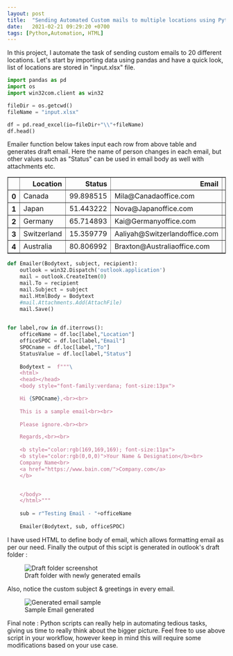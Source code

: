 ```yaml
---
layout: post
title:  "Sending Automated Custom mails to multiple locations using Python"
date:   2021-02-21 09:29:20 +0700
tags: [Python,Automation, HTML]
---
```


In this project, I automate the task of sending custom emails to 20 different locations. Let's start by importing data using pandas and have a quick look,  list of locations are stored in "input.xlsx" file.

```python
import pandas as pd
import os
import win32com.client as win32

fileDir = os.getcwd()
fileName = "input.xlsx"

df = pd.read_excel(io=fileDir+"\\"+fileName)
df.head()
```

Emailer function below takes input each row from above table and generates draft email. Here the name of person changes in each email, but other values such as "Status" can be used in email body as well with attachments etc.


<div>
<style scoped>
    .dataframe tbody tr th:only-of-type {
        vertical-align: middle;
    }

    .dataframe tbody tr th {
        vertical-align: top;
    }

    .dataframe thead th {
        text-align: right;
    }
</style>
<table border="1" class="dataframe">
  <thead>
    <tr style="text-align: right;">
      <th></th>
      <th>Location</th>
      <th>Status</th>
      <th>Email</th>
      <th>To</th>
    </tr>
  </thead>
  <tbody>
    <tr>
      <th>0</th>
      <td>Canada</td>
      <td>99.898515</td>
      <td>Mila@Canadaoffice.com</td>
      <td>Mila</td>
    </tr>
    <tr>
      <th>1</th>
      <td>Japan</td>
      <td>51.443222</td>
      <td>Nova@Japanoffice.com</td>
      <td>Nova</td>
    </tr>
    <tr>
      <th>2</th>
      <td>Germany</td>
      <td>65.714893</td>
      <td>Kai@Germanyoffice.com</td>
      <td>Kai</td>
    </tr>
    <tr>
      <th>3</th>
      <td>Switzerland</td>
      <td>15.359779</td>
      <td>Aaliyah@Switzerlandoffice.com</td>
      <td>Aaliyah</td>
    </tr>
    <tr>
      <th>4</th>
      <td>Australia</td>
      <td>80.806992</td>
      <td>Braxton@Australiaoffice.com</td>
      <td>Braxton</td>
    </tr>
  </tbody>
</table>
</div>




```python
def Emailer(Bodytext, subject, recipient):
    outlook = win32.Dispatch('outlook.application')  
    mail = outlook.CreateItem(0)
    mail.To = recipient
    mail.Subject = subject
    mail.HtmlBody = Bodytext
    #mail.Attachments.Add(AttachFile)
    mail.Save()

    
for label,row in df.iterrows():
    officeName = df.loc[label,"Location"]
    officeSPOC = df.loc[label,"Email"]
    SPOCname = df.loc[label,"To"]
    StatusValue = df.loc[label,"Status"]
     
    Bodytext =  f"""\
    <html>
    <head></head>
    <body style="font-family:verdana; font-size:13px">

    Hi {SPOCname},<br><br>
    
    This is a sample email<br><br>
    
    Please ignore.<br><br>

    Regards,<br><br>
    
    <b style="color:rgb(169,169,169); font-size:11px">
    <b style="color:rgb(0,0,0)">Your Name & Designation</b><br>
    Company Name<br>
    <a href="https://www.bain.com/">Company.com</a>
    </b>


    </body>
    </html>"""
    
    sub = r"Testing Email - "+officeName
    
    Emailer(Bodytext, sub, officeSPOC)
```

I have used HTML to define body of email, which allows formatting email as per our need. Finally the output of this scipt is generated in outlook's draft folder :

<figure>
    <img src="../assets/img/post_img/send-multiple-mails/drafts.png" alt="Draft folder screenshot">
    <figcaption>Draft folder with newly generated emails</figcaption>
</figure>

Also, notice the custom subject & greetings in every email.

<figure>
    <img src="../assets/img/post_img/send-multiple-mails/mail.PNG" alt="Generated email sample">
    <figcaption>Sample Email generated</figcaption>
</figure>

Final note : Python scripts can really help in automating tedious tasks, giving us time to really think about the bigger picture.  Feel free to use above script in your workflow, however keep in mind this will require some modifications based on your use case.
